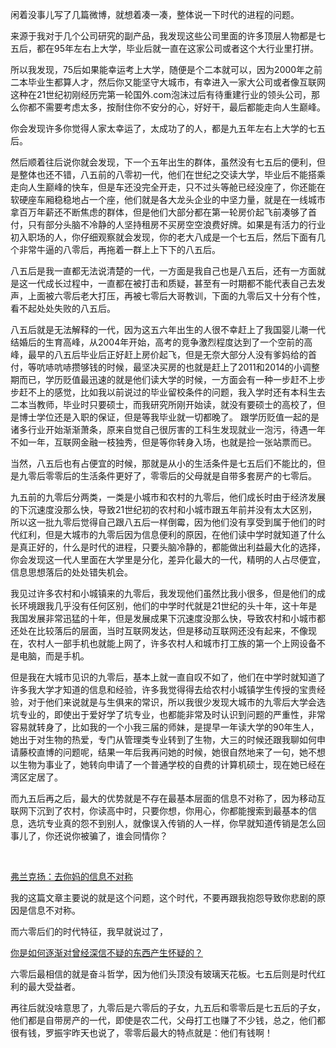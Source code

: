 <p>闲着没事儿写了几篇微博，就想着凑一凑，整体说一下时代的进程的问题。</p><p>来源于我对于几个公司研究的副产品，我发现这些公司里面的许多顶层人物都是七五后，都在95年左右上大学，毕业后就一直在这家公司或者这个大行业里打拼。</p><p>所以我发现，75后如果能幸运考上大学，随便是个二本就可以，因为2000年之前二本毕业生都算人才，然后你又能坚守大城市，有幸进入一家大公司或者像互联网这种在21世纪初刚经历完第一轮国外.com泡沫过后有待重建行业的领头公司，那么你都不需要考虑太多，按耐住你不安分的心，好好干，最后都能走向人生巅峰。</p><p>你会发现许多你觉得人家太幸运了，太成功了的人，都是九五年左右上大学的七五后。</p><p>然后顺着往后说你就会发现，下一个五年出生的群体，虽然没有七五后的便利，但是整体也还不错，八五前的八零初一代，他们在世纪之交读大学，毕业后不能搭乘走向人生巅峰的快车，但是车还没完全开走，只不过头等舱已经没座了，你还能在软硬座车厢稳稳地占一个座，他们就是各大龙头企业的中坚力量，就是在一线城市拿百万年薪还不断焦虑的群体，但是他们大部分都在第一轮房价起飞前凑够了首付，只有部分头脑不冷静的人坚持租房不买房空空浪费好牌。如果是有活力的行业初入职场的人，你仔细观察就会发现，你的老大八成是一个七五后，然后下面有几个非常牛逼的八零后，再拖着一群上上下下的八五后。</p><p>八五后是我一直都无法说清楚的一代，一方面是我自己也是八五后，还有一方面就是这一代成长过程中，一直都在被打击和质疑，甚至有一时期都不能代表自己去发声，上面被六零后老大打压，再被七零后大哥教训，下面的九零后又十分有个性，看不起处处失败的八五后。</p><p>八五后就是无法解释的一代，因为这五六年出生的人很不幸赶上了我国婴儿潮一代结婚后的生育高峰，从2004年开始，高考的竞争激烈程度达到了一个空前的高峰，最早的八五后毕业后正好赶上房价起飞，但是无奈大部分人没有爹妈给的首付，等吭哧吭哧攒够钱的时候，最坚决买房的也就是赶上了2011和2014的小调整期而已，学历贬值最迅速的就是他们读大学的时候，一方面会有一种一步赶不上步步赶不上的感觉，比如我以前说过的毕业留校条件的问题，我入学时还有本科生去二本当教师，毕业时只要硕士，而我研究所刚开始读，就没有要硕士的高校了，但是博士学位还是入职的保证，但是等我毕业就一切都晚了。 跟学历贬值一起的是诸多行业开始渐渐萧条，原来自觉自己很厉害的工科生发现就业一泡污，待遇一年不如一年，互联网金融一枝独秀，但是等你转身入场，也就是捡一张站票而已。</p><p>当然，八五后也有占便宜的时候，那就是从小的生活条件是七五后们不能比的，但是九零后零零后的生活条件更好了，零零后的父母就是自带多套房产的七零后。</p><p>九五前的九零后分两类，一类是小城市和农村的九零后，他们成长时由于经济发展的下沉速度没那么快，导致21世纪初的农村和小城市跟五年前并没有太大区别，所以这一批九零后觉得自己跟八五后一样倒霉，因为他们没有享受到属于他们的时代红利，但是大城市的九零后因为信息便利的原因，在他们读中学时就知道了什么是真正好的，什么是时代的进程，只要头脑冷静的，都能做出利益最大化的选择，你会发现这一代人里面在大学里是分化，差异化最大的一代，精明的人占尽便宜，信息思想落后的处处错失机会。</p><p>我见过许多农村和小城镇来的九零后，我发现他们虽然比我小很多，但是他们的成长环境跟我几乎没有任何区别，他们的中学时代就是21世纪的头十年，这十年是我国发展非常迅猛的十年，但是发展成果下沉速度没那么快，导致农村和小城市都还处在比较落后的层面，当时互联网发达，但是移动互联网还没有起来，不像现在，农村人一部手机也就能上网了，许多农村人和城市打工族的第一个上网设备不是电脑，而是手机。</p><p>但是我在大城市见识的九零后，基本上就一直自叹不如了，他们在中学时就知道了许多我大学才知道的信息和经验，许多我觉得得去给农村小城镇学生传授的宝贵经验，对于他们来说就是与生俱来的常识，所以我很少发现大城市的九零后大学会选坑专业的，即使出于爱好学了坑专业，也都能非常及时认识到问题的严重性，非常容易就转身了，比如我的一个小我三届的师妹，是提早一年读大学的90年生人，她出于对生物的热爱，专门从管理类专业转到了生物，大三的时候还跟我聊如何申请藤校直博的问题呢，结果一年后我再问她的时候，她很自然地来了一句，她不想以生物为事业了，她转向申请了一个普通学校的自费的计算机硕士，现在她已经在湾区定居了。</p><p>而九五后再之后，最大的优势就是不存在最基本层面的信息不对称了，因为移动互联网下沉到了农村，你读高中时，只要你想，你用心，你都能搜索到最基本的信息，选坑专业真的怨不到别人，就像误入传销的人一样，你早就知道传销是怎么回事儿了，你还说你被骗了，谁会同情你？</p><p><br></p><a href="https://zhuanlan.zhihu.com/p/31544661" data-draft-node="block" data-draft-type="link-card" data-image="https://pic3.zhimg.com/v2-4b6eef9c942a80038e398464c937247a_180x120.jpg" data-image-width="660" data-image-height="200" class="internal">弗兰克扬：去你妈的信息不对称</a><p>我的这篇文章主要说的就是这个问题，这个时代，不要再跟我抱怨导致你悲剧的原因是信息不对称。</p><p>而六零后们的时代特征，我早就说过了，</p><a href="https://www.zhihu.com/question/55504311/answer/145021306" data-draft-node="block" data-draft-type="link-card" class="internal">你是如何逐渐对曾经深信不疑的东西产生怀疑的？</a><p>六零后最相信的就是奋斗哲学，因为他们头顶没有玻璃天花板。七五后则是时代红利的最大受益者。</p><p>再往后就没啥意思了，九零后是六零后的子女，九五后和零零后是七五后的子女，他们都是自带房产的一代，即使是农二代，父母打工也赚了不少钱，总之，他们都很有钱，罗振宇昨天也说了，零零后最大的特点就是：他们有钱啊！</p>